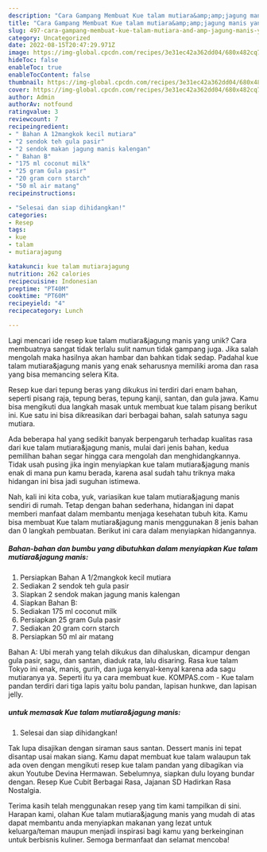 ```yaml
---
description: "Cara Gampang Membuat Kue talam mutiara&amp;amp;jagung manis yang Enak"
title: "Cara Gampang Membuat Kue talam mutiara&amp;amp;jagung manis yang Enak"
slug: 497-cara-gampang-membuat-kue-talam-mutiara-and-amp-jagung-manis-yang-enak
category: Uncategorized
date: 2022-08-15T20:47:29.971Z
image: https://img-global.cpcdn.com/recipes/3e31ec42a362dd04/680x482cq70/kue-talam-mutiarajagung-manis-foto-resep-utama.jpg
hideToc: false
enableToc: true
enableTocContent: false
thumbnail: https://img-global.cpcdn.com/recipes/3e31ec42a362dd04/680x482cq70/kue-talam-mutiarajagung-manis-foto-resep-utama.jpg
cover: https://img-global.cpcdn.com/recipes/3e31ec42a362dd04/680x482cq70/kue-talam-mutiarajagung-manis-foto-resep-utama.jpg
author: Admin
authorAv: notfound
ratingvalue: 3
reviewcount: 7
recipeingredient:
- " Bahan A 12mangkok kecil mutiara"
- "2 sendok teh gula pasir"
- "2 sendok makan jagung manis kalengan"
- " Bahan B"
- "175 ml coconut milk"
- "25 gram Gula pasir"
- "20 gram corn starch"
- "50 ml air matang"
recipeinstructions:

- "Selesai dan siap dihidangkan!"
categories:
- Resep
tags:
- kue
- talam
- mutiarajagung

katakunci: kue talam mutiarajagung 
nutrition: 262 calories
recipecuisine: Indonesian
preptime: "PT40M"
cooktime: "PT60M"
recipeyield: "4"
recipecategory: Lunch

---
```





Lagi mencari ide resep kue talam mutiara&amp;jagung manis yang unik? Cara membuatnya sangat tidak terlalu sulit namun tidak gampang juga. Jika salah mengolah maka hasilnya akan hambar dan bahkan tidak sedap. Padahal kue talam mutiara&amp;jagung manis yang enak seharusnya memiliki aroma dan rasa yang bisa memancing selera Kita.





Resep kue dari tepung beras yang dikukus ini terdiri dari enam bahan, seperti pisang raja, tepung beras, tepung kanji, santan, dan gula jawa. Kamu bisa mengikuti dua langkah masak untuk membuat kue talam pisang berikut ini. Kue satu ini bisa dikreasikan dari berbagai bahan, salah satunya sagu mutiara.

Ada beberapa hal yang sedikit banyak berpengaruh terhadap kualitas rasa dari kue talam mutiara&amp;jagung manis, mulai dari jenis bahan, kedua pemilihan bahan segar hingga cara mengolah dan menghidangkannya. Tidak usah pusing jika ingin menyiapkan kue talam mutiara&amp;jagung manis enak di mana pun kamu berada, karena asal sudah tahu triknya maka hidangan ini bisa jadi suguhan istimewa.






Nah, kali ini kita coba, yuk, variasikan kue talam mutiara&amp;jagung manis sendiri di rumah. Tetap dengan bahan sederhana, hidangan ini dapat memberi manfaat dalam membantu menjaga kesehatan tubuh kita. Kamu bisa membuat Kue talam mutiara&amp;jagung manis menggunakan 8 jenis bahan dan 0 langkah pembuatan. Berikut ini cara dalam menyiapkan hidangannya.

<!--inarticleads1-->

##### Bahan-bahan dan bumbu yang dibutuhkan dalam menyiapkan Kue talam mutiara&amp;jagung manis:

1. Persiapkan  Bahan A 1/2mangkok kecil mutiara
1. Sediakan 2 sendok teh gula pasir
1. Siapkan 2 sendok makan jagung manis kalengan
1. Siapkan  Bahan B:
1. Sediakan 175 ml coconut milk
1. Persiapkan 25 gram Gula pasir
1. Sediakan 20 gram corn starch
1. Persiapkan 50 ml air matang


Bahan A: Ubi merah yang telah dikukus dan dihaluskan, dicampur dengan gula pasir, sagu, dan santan, diaduk rata, lalu disaring. Rasa kue talam Tokyo ini enak, manis, gurih, dan juga kenyal-kenyal karena ada sagu mutiaranya ya. Seperti itu ya cara membuat kue. KOMPAS.com - Kue talam pandan terdiri dari tiga lapis yaitu bolu pandan, lapisan hunkwe, dan lapisan jelly. 

<!--inarticleads2-->

#####  untuk memasak Kue talam mutiara&amp;jagung manis:


1. Selesai dan siap dihidangkan!

Tak lupa disajikan dengan siraman saus santan. Dessert manis ini tepat disantap usai makan siang. Kamu dapat membuat kue talam walaupun tak ada oven dengan mengikuti resep kue talam pandan yang dibagikan via akun Youtube Devina Hermawan. Sebelumnya, siapkan dulu loyang bundar dengan. Resep Kue Cubit Berbagai Rasa, Jajanan SD Hadirkan Rasa Nostalgia. 

Terima kasih telah menggunakan resep yang tim kami tampilkan di sini. Harapan kami, olahan Kue talam mutiara&amp;jagung manis yang mudah di atas dapat membantu anda menyiapkan makanan yang lezat untuk keluarga/teman maupun menjadi inspirasi bagi kamu yang berkeinginan untuk berbisnis kuliner. Semoga bermanfaat dan selamat mencoba!

